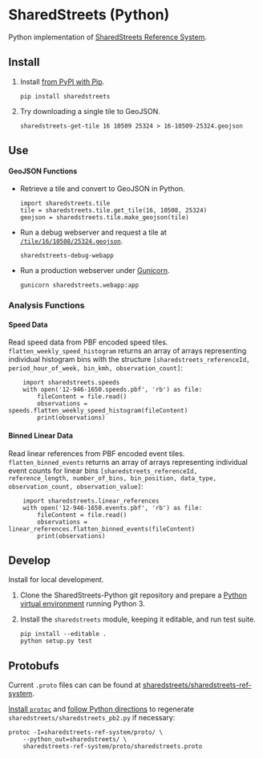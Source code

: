 # SharedStreets (Python)

Python implementation of [SharedStreets Reference System](https://github.com/sharedstreets/sharedstreets-ref-system).

## Install

1.  Install [from PyPI with Pip](https://packaging.python.org/tutorials/installing-packages/#installing-from-pypi).
    
        pip install sharedstreets

2.  Try downloading a single tile to GeoJSON.

        sharedstreets-get-tile 16 10509 25324 > 16-10509-25324.geojson

## Use

#### GeoJSON Functions

-   Retrieve a tile and convert to GeoJSON in Python.

        import sharedstreets.tile
        tile = sharedstreets.tile.get_tile(16, 10508, 25324)
        geojson = sharedstreets.tile.make_geojson(tile)

-   Run a debug webserver and request a tile at [`/tile/16/10508/25324.geojson`](http://127.0.0.1:5000/tile/16/10508/25324.geojson).

        sharedstreets-debug-webapp

-   Run a production webserver under [Gunicorn](http://gunicorn.org/).

        gunicorn sharedstreets.webapp:app

### Analysis Functions

#### Speed Data
Read speed data from PBF encoded speed tiles. `flatten_weekly_speed_histogram` returns an array of arrays representing individual histogram bins with the structure `[sharedstreets_referenceId, period_hour_of_week, bin_kmh, observation_count]`: 

        import sharedstreets.speeds
        with open('12-946-1650.speeds.pbf', 'rb') as file:
            fileContent = file.read()
            observations = speeds.flatten_weekly_speed_histogram(fileContent)
            print(observations)
            
#### Binned Linear Data
Read linear references from PBF encoded event tiles. `flatten_binned_events` returns an array of arrays representing individual event counts for linear bins `[sharedstreets_referenceId, reference_length, number_of_bins, bin_position, data_type, observation_count, observation_value]`: 

        import sharedstreets.linear_references
        with open('12-946-1650.events.pbf', 'rb') as file:
            fileContent = file.read()
            observations = linear_references.flatten_binned_events(fileContent)
            print(observations)

## Develop

Install for local development.

1.  Clone the SharedStreets-Python git repository and prepare a
    [Python virtual environment](http://docs.python-guide.org/en/latest/dev/virtualenvs/#virtualenv) running Python 3.

2.  Install the `sharedstreets` module, keeping it editable, and run test suite.
    
        pip install --editable .
        python setup.py test

## Protobufs

Current `.proto` files can can be found at
[sharedstreets/sharedstreets-ref-system](https://github.com/sharedstreets/sharedstreets-ref-system/tree/master/proto).

[Install `protoc`](https://github.com/google/protobuf) and
[follow Python directions](https://developers.google.com/protocol-buffers/docs/reference/python-generated#invocation)
to regenerate `sharedstreets/sharedstreets_pb2.py` if necessary:

    protoc -I=sharedstreets-ref-system/proto/ \
        --python_out=sharedstreets/ \
        sharedstreets-ref-system/proto/sharedstreets.proto
